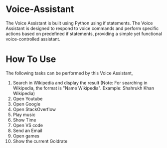 # Voice-Assistant
The Voice Assistant is built using Python using if statements. The Voice Assistant is designed to respond to voice commands and perform specific actions based on predefined if statements, providing a simple yet functional voice-controlled assistant.
# How To Use
The following tasks can be performed by this Voice Assistant,
1) Search in Wikipedia and display the result (Note: For searching in Wikipedia, the format is "Name Wikipedia". Example: Shahrukh Khan Wikipedia)
2) Open Youtube
3) Open Google
4) Open StackOverflow
5) Play music
6) Show Time
7) Open VS code
8) Send an Email
9) Open games
10) Show the current Goldrate
